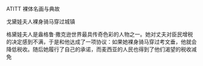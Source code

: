 ATITT 裸体名画与典故

戈黛娃夫人裸身骑马穿过城镇

格黛娃夫人是盎格鲁·撒克逊世界最具传奇色彩的人物之一。她对丈夫对臣民增税的决定感到不满，于是和他达成了一项协议：如果她裸身骑马穿过考文垂，他就会降低税收。随后她履行了自己的承诺，而麦西亚的人民也得到了他们渴望的税收减免
